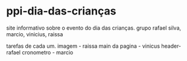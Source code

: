 # ppi-dia-das-crianças
site informativo sobre o evento do dia das crianças.
grupo rafael silva, marcio, vinicius, raissa

tarefas de cada um.
imagem - raissa
main da pagina - vinicus
header- rafael
cronometro - marcio
